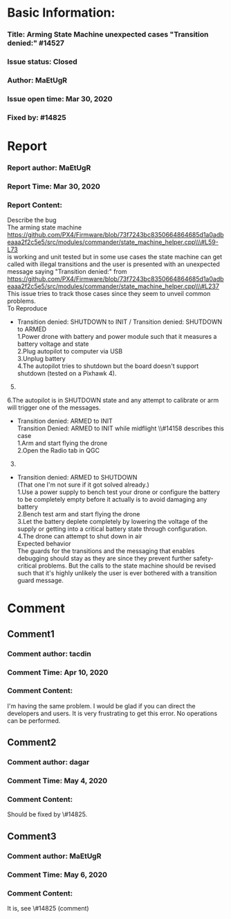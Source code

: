 # Basic Information:
### Title:  Arming State Machine unexpected cases "Transition denied:" #14527 
### Issue status: Closed
### Author: MaEtUgR
### Issue open time: Mar 30, 2020
### Fixed by: #14825
# Report
### Report author: MaEtUgR
### Report Time: Mar 30, 2020
### Report Content:   
Describe the bug    
The arming state machine    
https://github.com/PX4/Firmware/blob/73f7243bc8350664864685d1a0adbeaaa2f2c5e5/src/modules/commander/state_machine_helper.cpp\\\#L59-L73    
is working and unit tested but in some use cases the state machine can get called with illegal transitions and the user is presented with an unexpected message saying "Transition denied:" from    
https://github.com/PX4/Firmware/blob/73f7243bc8350664864685d1a0adbeaaa2f2c5e5/src/modules/commander/state_machine_helper.cpp\\\#L237  
This issue tries to track those cases since they seem to unveil common problems.  
To Reproduce  
- Transition denied: SHUTDOWN to INIT / Transition denied: SHUTDOWN to ARMED  
1.Power drone with battery and power module such that it measures a battery voltage and state  
2.Plug autopilot to computer via USB  
3.Unplug battery  
4.The autopilot tries to shutdown but the board doesn't support shutdown (tested on a Pixhawk 4).  
5.  
6.The autopilot is in SHUTDOWN state and any attempt to calibrate or arm will trigger one of the messages.  
- Transition denied: ARMED to INIT    
Transition Denied: ARMED to INIT while midflight \\\\\#14158 describes this case  
1.Arm and start flying the drone  
2.Open the Radio tab in QGC  
3.  
- Transition denied: ARMED to SHUTDOWN    
(That one I'm not sure if it got solved already.)  
1.Use a power supply to bench test your drone or configure the battery to be completely empty before it actually is to avoid damaging any battery  
2.Bench test arm and start flying the drone  
3.Let the battery deplete completely by lowering the voltage of the supply or getting into a critical battery state through configuration.  
4.The drone can attempt to shut down in air  
Expected behavior    
The guards for the transitions and the messaging that enables debugging should stay as they are since they prevent further safety-critical problems. But the calls to the state machine should be revised such that it's highly unlikely the user is ever bothered with a transition guard message.  

# Comment
## Comment1
### Comment author: tacdin
### Comment Time: Apr 10, 2020
### Comment Content:   
I'm having the same problem. I would be glad if you can direct the developers and users. It is very frustrating to get this error. No operations can be performed.  

## Comment2
### Comment author: dagar
### Comment Time: May 4, 2020
### Comment Content:   
Should be fixed by \\\#14825.  

## Comment3
### Comment author: MaEtUgR
### Comment Time: May 6, 2020
### Comment Content:   
It is, see \\\#14825 (comment)  
